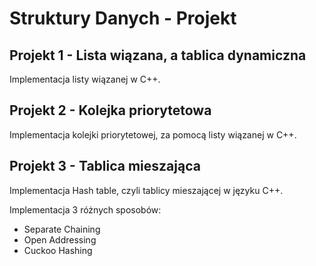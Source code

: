 # Struktury Danych - Projekt

## Projekt 1 - Lista wiązana, a tablica dynamiczna

Implementacja listy wiązanej w C++.

## Projekt 2 - Kolejka priorytetowa

Implementacja kolejki priorytetowej, za pomocą listy wiązanej w C++.

## Projekt 3 - Tablica mieszająca

Implementacja Hash table, czyli tablicy mieszającej w języku C++.

Implementacja 3 różnych sposobów:
* Separate Chaining
* Open Addressing
* Cuckoo Hashing
